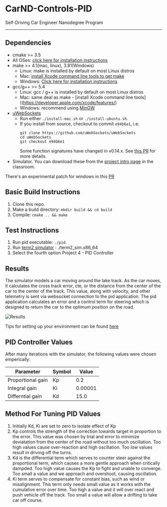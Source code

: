 # CarND-Controls-PID
Self-Driving Car Engineer Nanodegree Program

---

## Dependencies

* cmake >= 3.5
 * All OSes: [click here for installation instructions](https://cmake.org/install/)
* make >= 4.1(mac, linux), 3.81(Windows)
  * Linux: make is installed by default on most Linux distros
  * Mac: [install Xcode command line tools to get make](https://developer.apple.com/xcode/features/)
  * Windows: [Click here for installation instructions](http://gnuwin32.sourceforge.net/packages/make.htm)
* gcc/g++ >= 5.4
  * Linux: gcc / g++ is installed by default on most Linux distros
  * Mac: same deal as make - [install Xcode command line tools]((https://developer.apple.com/xcode/features/)
  * Windows: recommend using [MinGW](http://www.mingw.org/)
* [uWebSockets](https://github.com/uWebSockets/uWebSockets)
  * Run either `./install-mac.sh` or `./install-ubuntu.sh`.
  * If you install from source, checkout to commit `e94b6e1`, i.e.
    ```
    git clone https://github.com/uWebSockets/uWebSockets 
    cd uWebSockets
    git checkout e94b6e1
    ```
    Some function signatures have changed in v0.14.x. See [this PR](https://github.com/udacity/CarND-MPC-Project/pull/3) for more details.
* Simulator. You can download these from the [project intro page](https://github.com/udacity/self-driving-car-sim/releases) in the classroom.

There's an experimental patch for windows in this [PR](https://github.com/udacity/CarND-PID-Control-Project/pull/3)

## Basic Build Instructions

1. Clone this repo.
2. Make a build directory: `mkdir build && cd build`
3. Compile: `cmake .. && make`

## Test Instructions
1. Run pid executable: `./pid`. 
2. Run [term2 simulator](https://github.com/udacity/self-driving-car-sim/releases) : ./term2_sim.x86_64
3. Select the fourth option Project 4 - PID Controller

## Results
The simulator models a car moving around the lake track. As the car moves, it calculates the cross track error, cte, or the distance from the center of the car to the center of the track. This value, along with velocity, and other telemetry is sent via websocket connection to the pid application. The pid application calculates an error and a control term for steering which is designed to return the car to the optimum position on the road.

![Results](pid-results.gif)

Tips for setting up your environment can be found [here](https://classroom.udacity.com/nanodegrees/nd013/parts/40f38239-66b6-46ec-ae68-03afd8a601c8/modules/0949fca6-b379-42af-a919-ee50aa304e6a/lessons/f758c44c-5e40-4e01-93b5-1a82aa4e044f/concepts/23d376c7-0195-4276-bdf0-e02f1f3c665d)


## PID Controller Values

After many iterations with the simulator, the following values were chosen emperically:

|Parameter   | Symbol   | Value   |
|---|---|---|
| Proportional gain  | Kp  | 0.2  |
| Integral gain  | Ki  | 0.00001  |
| Differntial gain | Kd | 15.0  |

## Method For Tuning PID Values
1. Initially Kd, Ki are set to zero to isolate effect of Kp
2. Kp controls the strength of the correction towards target in proportion to the error. This value was chosen by trial and error to minimize deviatation from the center of the road without too much oscillation. Too high values cause over-reaction and high oscillation. Too low values result in driving off the turns. 
3. Kd is the differential term which serves to counter steer against the proportional term, which causes a more gentle approach when critically dampded. Too high value causes the Kp to fight and unable to converge. Too small a value and we approach and overshoot, causing oscillation.
4. Ki term serves to compensate for constant bias, such as wind or misalignment. This term only needs small value as it works with the cumulative error over time. Too high a value and it will over react and push vehicle off the track. Too small a value will allow a drifting to take car off course.

